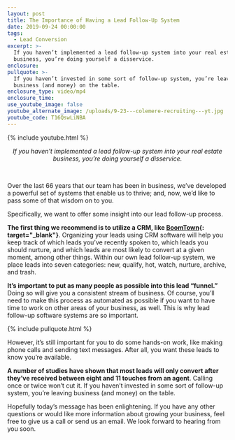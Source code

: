 ```yaml
---
layout: post
title: The Importance of Having a Lead Follow-Up System
date: 2019-09-24 00:00:00
tags:
  - Lead Conversion
excerpt: >-
  If you haven’t implemented a lead follow-up system into your real estate
  business, you’re doing yourself a disservice.
enclosure:
pullquote: >-
  If you haven’t invested in some sort of follow-up system, you’re leaving
  business (and money) on the table.
enclosure_type: video/mp4
enclosure_time:
use_youtube_image: false
youtube_alternate_image: /uploads/9-23---colemere-recruiting---yt.jpg
youtube_code: T16QswLiNBA
---
```


{% include youtube.html %}

<center><em>If you haven&rsquo;t implemented a lead follow-up system into your real estate business, you&rsquo;re doing yourself a disservice.</em></center>

&nbsp;

Over the last 66 years that our team has been in business, we’ve developed a powerful set of systems that enable us to thrive; and, now, we’d like to pass some of that wisdom on to you.

Specifically, we want to offer some insight into our lead follow-up process.

**The first thing we recommend is to utilize a CRM, like [BoomTown](https://boomtownroi.com/){: target="_blank"}**. Organizing your leads using CRM software will help you keep track of which leads you’ve recently spoken to, which leads you should nurture, and which leads are most likely to convert at a given moment, among other things. Within our own lead follow-up system, we place leads into seven categories: new, qualify, hot, watch, nurture, archive, and trash.

**It’s important to put as many people as possible into this lead “funnel.”** Doing so will give you a consistent stream of business. Of course, you’ll need to make this process as automated as possible if you want to have time to work on other areas of your business, as well. This is why lead follow-up software systems are so important.

{% include pullquote.html %}

However, it’s still important for you to do some hands-on work, like making phone calls and sending text messages. After all, you want these leads to know you’re available.

**A number of studies have shown that most leads will only convert after they’ve received between eight and 11 touches from an agent**. Calling once or twice won’t cut it. If you haven’t invested in some sort of follow-up system, you’re leaving business (and money) on the table.

Hopefully today’s message has been enlightening. If you have any other questions or would like more information about growing your business, feel free to give us a call or send us an email. We look forward to hearing from you soon.